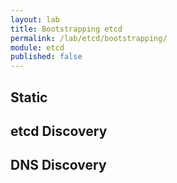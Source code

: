 ```yaml
---
layout: lab
title: Bootstrapping etcd
permalink: /lab/etcd/bootstrapping/
module: etcd
published: false
---
```


## Static

## etcd Discovery

## DNS Discovery
